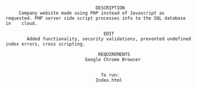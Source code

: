                                       DESCRIPTION
         Company website made using PHP instead of Javascript as requested. PHP server side script processes info to the SQL database in    cloud. 
       
                                         EDIT
            Added functionality, security validations, prevented undefined index errors, cross scripting.
            
                                       REQUIREMENTS
                                  Google Chrome Browser
                                   
   
                                        To run:
                                      Index.html
